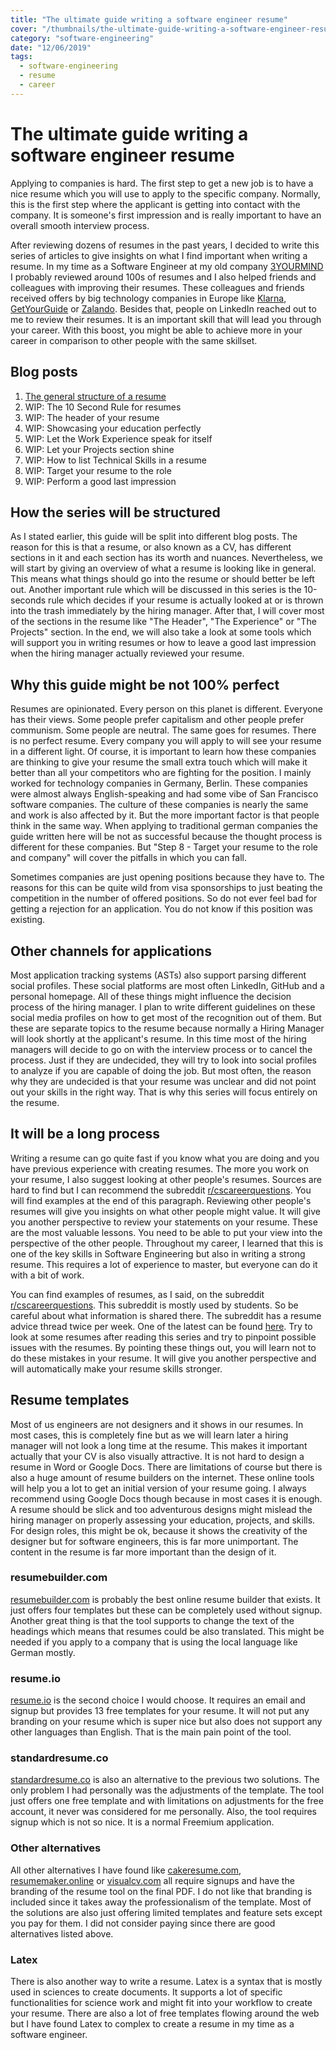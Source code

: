 ```yaml
---
title: "The ultimate guide writing a software engineer resume"
cover: "/thumbnails/the-ultimate-guide-writing-a-software-engineer-resume.png"
category: "software-engineering"
date: "12/06/2019"
tags:
  - software-engineering
  - resume
  - career
---
```


# The ultimate guide writing a software engineer resume

Applying to companies is hard. The first step to get a new job is to have a nice resume which you will use to apply to the specific company. Normally, this is the first step where the applicant is getting into contact with the company. It is someone's first impression and is really important to have an overall smooth interview process.

After reviewing dozens of resumes in the past years, I decided to write this series of articles to give insights on what I find important when writing a resume. In my time as a Software Engineer at my old company [3YOURMIND](https://www.3yourmind.com/) I probably reviewed around 100s of resumes and I also helped friends and colleagues with improving their resumes. These colleagues and friends received offers by big technology companies in Europe like [Klarna](https://www.klarna.com/de/), [GetYourGuide](https://www.getyourguide.com/) or [Zalando](https://zalando.com/). Besides that, people on LinkedIn reached out to me to review their resumes. It is an important skill that will lead you through your career. With this boost, you might be able to achieve more in your career in comparison to other people with the same skillset.

## Blog posts

1. [The general structure of a resume](/the-general-structure-of-a-resume/)
1. WIP: The 10 Second Rule for resumes
1. WIP: The header of your resume
1. WIP: Showcasing your education perfectly
1. WIP: Let the Work Experience speak for itself
1. WIP: Let your Projects section shine
1. WIP: How to list Technical Skills in a resume
1. WIP: Target your resume to the role
1. WIP: Perform a good last impression

## How the series will be structured

As I stated earlier, this guide will be split into different blog posts. The reason for this is that a resume, or also known as a CV, has different sections in it and each section has its worth and nuances. Nevertheless, we will start by giving an overview of what a resume is looking like in general. This means what things should go into the resume or should better be left out. Another important rule which will be discussed in this series is the 10-seconds rule which decides if your resume is actually looked at or is thrown into the trash immediately by the hiring manager. After that, I will cover most of the sections in the resume like "The Header", "The Experience" or "The Projects" section. In the end, we will also take a look at some tools which will support you in writing resumes or how to leave a good last impression when the hiring manager actually reviewed your resume.

## Why this guide might be not 100% perfect

Resumes are opinionated. Every person on this planet is different. Everyone has their views. Some people prefer capitalism and other people prefer communism. Some people are neutral. The same goes for resumes. There is no perfect resume. Every company you will apply to will see your resume in a different light. Of course, it is important to learn how these companies are thinking to give your resume the small extra touch which will make it better than all your competitors who are fighting for the position. I mainly worked for technology companies in Germany, Berlin. These companies were almost always English-speaking and had some vibe of San Francisco software companies. The culture of these companies is nearly the same and work is also affected by it. But the more important factor is that people think in the same way. When applying to traditional german companies the guide written here will be not as successful because the thought process is different for these companies. But "Step 8 - Target your resume to the role and company" will cover the pitfalls in which you can fall.

Sometimes companies are just opening positions because they have to. The reasons for this can be quite wild from visa sponsorships to just beating the competition in the number of offered positions. So do not ever feel bad for getting a rejection for an application. You do not know if this position was existing.

## Other channels for applications

Most application tracking systems (ASTs) also support parsing different social profiles. These social platforms are most often LinkedIn, GitHub and a personal homepage. All of these things might influence the decision process of the hiring manager. I plan to write different guidelines on these social media profiles on how to get most of the recognition out of them. But these are separate topics to the resume because normally a Hiring Manager will look shortly at the applicant's resume. In this time most of the hiring managers will decide to go on with the interview process or to cancel the process. Just if they are undecided, they will try to look into social profiles to analyze if you are capable of doing the job. But most often, the reason why they are undecided is that your resume was unclear and did not point out your skills in the right way. That is why this series will focus entirely on the resume.

## It will be a long process

Writing a resume can go quite fast if you know what you are doing and you have previous experience with creating resumes. The more you work on your resume, I also suggest looking at other people's resumes. Sources are hard to find but I can recommend the subreddit [r/cscareerquestions](https://www.reddit.com/r/cscareerquestions/). You will find examples at the end of this paragraph. Reviewing other people's resumes will give you insights on what other people might value. It will give you another perspective to review your statements on your resume. These are the most valuable lessons. You need to be able to put your view into the perspective of the other people. Throughout my career, I learned that this is one of the key skills in Software Engineering but also in writing a strong resume. This requires a lot of experience to master, but everyone can do it with a bit of work.

You can find examples of resumes, as I said, on the subreddit [r/cscareerquestions](https://www.reddit.com/r/cscareerquestions/). This subreddit is mostly used by students. So be careful about what information is shared there. The subreddit has a resume advice thread twice per week. One of the latest can be found [here](https://www.reddit.com/r/cscareerquestions/comments/e5dbq7/resume_advice_thread_december_03_2019/). Try to look at some resumes after reading this series and try to pinpoint possible issues with the resumes. By pointing these things out, you will learn not to do these mistakes in your resume. It will give you another perspective and will automatically make your resume skills stronger.

## Resume templates

Most of us engineers are not designers and it shows in our resumes. In most cases, this is completely fine but as we will learn later a hiring manager will not look a long time at the resume. This makes it important actually that your CV is also visually attractive. It is not hard to design a resume in Word or Google Docs. There are limitations of course but there is also a huge amount of resume builders on the internet. These online tools will help you a lot to get an initial version of your resume going. I always recommend using Google Docs though because in most cases it is enough. A resume should be slick and too adventurous designs might mislead the hiring manager on properly assessing your education, projects, and skills. For design roles, this might be ok, because it shows the creativity of the designer but for software engineers, this is far more unimportant. The content in the resume is far more important than the design of it.

### resumebuilder.com

[resumebuilder.com](https://resumebuilder.com) is probably the best online resume builder that exists. It just offers four templates but these can be completely used without signup. Another great thing is that the tool supports to change the text of the headings which means that resumes could be also translated. This might be needed if you apply to a company that is using the local language like German mostly.

### resume.io

[resume.io](https://resume.io) is the second choice I would choose. It requires an email and signup but provides 13 free templates for your resume. It will not put any branding on your resume which is super nice but also does not support any other languages than English. That is the main pain point of the tool.

### standardresume.co

[standardresume.co](https://app.standardresume.co/) is also an alternative to the previous two solutions. The only problem I had personally was the adjustments of the template. The tool just offers one free template and with limitations on adjustments for the free account, it never was considered for me personally. Also, the tool requires signup which is not so nice. It is a normal Freemium application.

### Other alternatives

All other alternatives I have found like [cakeresume.com](https://www.cakeresume.com/), [resumemaker.online](https://www.resumemaker.online/) or [visualcv.com](https://www.visualcv.com/) all require signups and have the branding of the resume tool on the final PDF. I do not like that branding is included since it takes away the professionalism of the template. Most of the solutions are also just offering limited templates and feature sets except you pay for them. I did not consider paying since there are good alternatives listed above.

### Latex

There is also another way to write a resume. Latex is a syntax that is mostly used in sciences to create documents. It supports a lot of specific functionalities for science work and might fit into your workflow to create your resume. There are also a lot of free templates flowing around the web but I have found Latex to complex to create a resume in my time as a software engineer.
